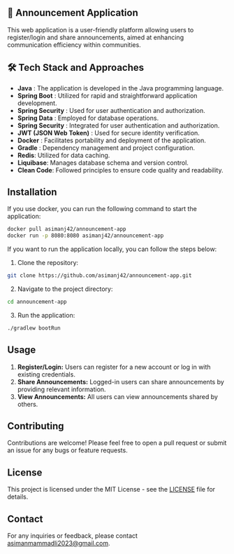 ## 📢 Announcement Application

This web application is a user-friendly platform allowing users to register/login and share announcements, aimed at
enhancing communication efficiency within communities.

## 🛠️ Tech Stack and Approaches

- **Java** : The application is developed in the Java programming language.
- **Spring Boot** : Utilized for rapid and straightforward application development.
- **Spring Security** : Used for user authentication and authorization.
- **Spring Data** : Employed for database operations.
- **Spring Security** : Integrated for user authentication and authorization.
- **JWT (JSON Web Token)** : Used for secure identity verification.
- **Docker** : Facilitates portability and deployment of the application.
- **Gradle** : Dependency management and project configuration.
- **Redis**: Utilized for data caching.
- **Liquibase**: Manages database schema and version control.
- **Clean Code**: Followed principles to ensure code quality and readability.

## Installation

If you use docker, you can run the following command to start the application:

```bash
docker pull asimanj42/announcement-app
docker run -p 8080:8080 asimanj42/announcement-app
```

If you want to run the application locally, you can follow the steps below:

1. Clone the repository:

```bash
git clone https://github.com/asimanj42/announcement-app.git
```

2. Navigate to the project directory:

```bash
cd announcement-app
```

3. Run the application:

```bash
./gradlew bootRun
```

## Usage

1. **Register/Login:** Users can register for a new account or log in with existing credentials.
2. **Share Announcements:** Logged-in users can share announcements by providing relevant information.
3. **View Announcements:** All users can view announcements shared by others.

## Contributing

Contributions are welcome! Please feel free to open a pull request or submit an issue for any bugs or feature requests.

## License

This project is licensed under the MIT License - see the [LICENSE](LICENSE) file for details.

## Contact

For any inquiries or feedback, please contact [asimanmammadli2023@gmail.com](mailto:asimanmammadli2023@gmail.com).
